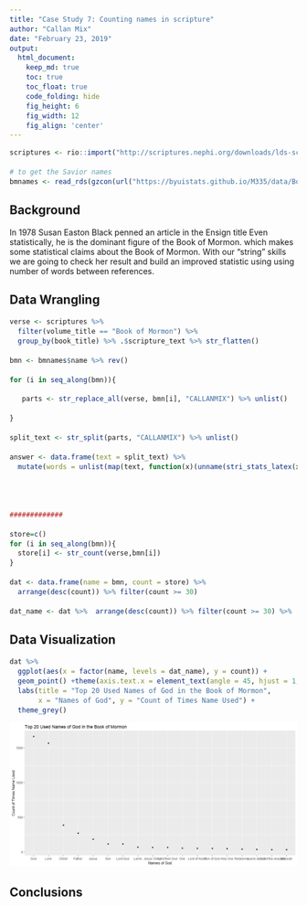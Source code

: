 ```yaml
---
title: "Case Study 7: Counting names in scripture"
author: "Callan Mix"
date: "February 23, 2019"
output:
  html_document:  
    keep_md: true
    toc: true
    toc_float: true
    code_folding: hide
    fig_height: 6
    fig_width: 12
    fig_align: 'center'
---
```







```r
scriptures <- rio::import("http://scriptures.nephi.org/downloads/lds-scriptures.csv.zip")

# to get the Savior names
bmnames <- read_rds(gzcon(url("https://byuistats.github.io/M335/data/BoM_SaviorNames.rds")))
```

## Background

In 1978 Susan Easton Black penned an article in the Ensign title Even statistically, he is the dominant figure of the Book of Mormon. which makes some statistical claims about the Book of Mormon. With our “string” skills we are going to check her result and build an improved statistic using using number of words between references.



## Data Wrangling


```r
verse <- scriptures %>% 
  filter(volume_title == "Book of Mormon") %>% 
  group_by(book_title) %>% .$scripture_text %>% str_flatten()

bmn <- bmnames$name %>% rev()

for (i in seq_along(bmn)){
  
   parts <- str_replace_all(verse, bmn[i], "CALLANMIX") %>% unlist()
   
}

split_text <- str_split(parts, "CALLANMIX") %>% unlist()

answer <- data.frame(text = split_text) %>% 
  mutate(words = unlist(map(text, function(x)(unname(stri_stats_latex(x)[4])))))




#############

store=c()
for (i in seq_along(bmn)){
  store[i] <- str_count(verse,bmn[i])
}

dat <- data.frame(name = bmn, count = store) %>% 
  arrange(desc(count)) %>% filter(count >= 30)

dat_name <- dat %>%  arrange(desc(count)) %>% filter(count >= 30) %>% .$name %>%  unique()
```

## Data Visualization


```r
dat %>% 
  ggplot(aes(x = factor(name, levels = dat_name), y = count)) +
  geom_point() +theme(axis.text.x = element_text(angle = 45, hjust = 1, vjust = 0.5)) +
  labs(title = "Top 20 Used Names of God in the Book of Mormon",
       x = "Names of God", y = "Count of Times Name Used") +
  theme_grey()
```

![](count_scripture_files/figure-html/plot_data-1.png)<!-- -->

## Conclusions
